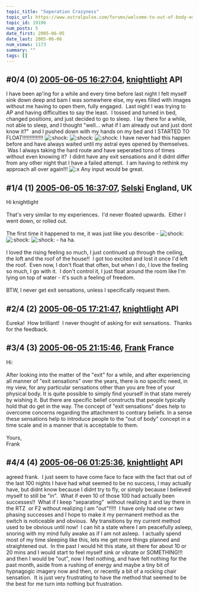 ```yaml
---
topic_title: "Seperation Crazyness"
topic_url: https://www.astralpulse.com/forums/welcome-to-out-of-body-experiences!/seperation-crazyness
topic_id: 19196
num_posts: 5
date_first: 2005-06-05
date_last: 2005-06-06
num_views: 1173
summary: ""
tags: []
---
```


## \#0/4 (0) [2005-06-05 16:27:04](https://www.astralpulse.com/forums/index.php?msg=165453), [knightlight](https://www.astralpulse.com/forums/profile/?u=8736) API ##
<section>
I have been ap'ing for a while and every time before last night I felt myself sink down deep and bam I was somewhere else, my eyes filled with images without me having to open them, fully engaged.  Last night I was trying to AP and having difficulties to say the least.  I tossed and turned in bed, changed positions, and just decided to go to sleep.  I lay there for a while, not able to sleep, and I thought "well... what if I am already out and just dont know it?"  and I pushed down with my hands on my bed and I STARTED TO FLOAT!!!!!!!!!!!!!!
<img alt=":shock:" class="smiley" src="https://www.astralpulse.com/forums/Smileys/fugue/shocked.png" title="Shocked"/>
<img alt=":shock:" class="smiley" src="https://www.astralpulse.com/forums/Smileys/fugue/shocked.png" title="Shocked"/>
<img alt=":shock:" class="smiley" src="https://www.astralpulse.com/forums/Smileys/fugue/shocked.png" title="Shocked"/>
I have never had this happen before and have always waited until my astral eyes opened by themselves.  Was I always taking the hard route and have seperated tons of times without even knowing it?  I didnt have any exit sensations and it didnt differ from any other night that I have a failed attempt.  I am having to rethink my approach all over again!!!
<img alt=":x" class="smiley" src="https://www.astralpulse.com/forums/Smileys/fugue/angry.png" title="Angry"/>
Any input would be great.
</section>

## \#1/4 (1) [2005-06-05 16:37:07](https://www.astralpulse.com/forums/index.php?msg=165454), [Selski](https://www.astralpulse.com/forums/profile/?u=6012) England, UK ##
<section>
Hi knightlight
<br>
<br>
That's very similar to my experiences.  I'd never floated upwards.  Either I went down, or rolled out.
<br>
<br>
The first time it happened to me, it was just like you describe -
<img alt=":shock:" class="smiley" src="https://www.astralpulse.com/forums/Smileys/fugue/shocked.png" title="Shocked"/>
<img alt=":shock:" class="smiley" src="https://www.astralpulse.com/forums/Smileys/fugue/shocked.png" title="Shocked"/>
<img alt=":shock:" class="smiley" src="https://www.astralpulse.com/forums/Smileys/fugue/shocked.png" title="Shocked"/>
- ha ha.
<br>
<br>
I loved the rising feeling so much, I just continued up through the ceiling, the loft and the roof of the house!!  I got too excited and lost it once I'd left the roof.  Even now, I don't float that often, but when I do, I love the feeling so much, I go with it.  I don't control it, I just float around the room like I'm lying on top of water - it's such a feeling of freedom.
<br>
<br>
BTW, I never get exit sensations, unless I specifically request them.
</section>

## \#2/4 (2) [2005-06-05 17:21:47](https://www.astralpulse.com/forums/index.php?msg=165459), [knightlight](https://www.astralpulse.com/forums/profile/?u=8736) API ##
<section>
Eureka!  How brilliant!  I never thought of asking for exit sensations.  Thanks for the feedback.
</section>

## \#3/4 (3) [2005-06-05 21:15:46](https://www.astralpulse.com/forums/index.php?msg=165490), [Frank](https://www.astralpulse.com/forums/profile/?u=359) France ##
<section>
Hi:
<br>
<br>
After looking into the matter of the "exit" for a while, and after experiencing all manner of "exit sensations" over the years, there is no specific need, in my view, for any particular sensations other than you are free of your physical body. It is quite possible to simply find yourself in that state merely by wishing it. But there are specific belief constructs that people typically hold that do get in the way. The concept of "exit sensations" does help to overcome concerns regarding the attachment to contrary beliefs. In a sense these sensations help to introduce people to the "out of body" concept in a time scale and in a manner that is acceptable to them.
<br>
<br>
Yours,
<br>
Frank
</section>

## \#4/4 (4) [2005-06-06 01:25:36](https://www.astralpulse.com/forums/index.php?msg=165524), [knightlight](https://www.astralpulse.com/forums/profile/?u=8736) API ##
<section>
agreed frank.  I just seem to have come face to face with the fact that out of the last 100 nights I have had what seemed to be no success, I may actually have, but didnt know because I didnt try to fly, or simply because I believed myself to still be "in".  What if even 10 of those 100 had actually been successes!!  What if I keep "separating"  without realizing it and lay there in the RTZ  or F2 without realizing I am "out"!!!!!  I have only had one or two phasing successes and I hope to make it my permanent method as the switch is noticeable and obvious.  My transitions by my current method used to be obvious until now!  I can hit a state where I am peacefully asleep, snoring with my mind fully awake as if I am not asleep.  I actually spend most of my time sleeping like this, lets me get more things planned and straightened out.  In the past I would hit this state, sit there for about 10 or 20 mins and I would start to feel myself sink or vibrate or SOMETHING!!! and then I would be "out", now I feel nothing, and have felt nothing for the past month, aside from a rushing of energy and maybe a tiny bit of hypnagogic imagery now and then, or recently a bit of a rocking chair sensation.  It is just very frustrating to have the method that seemed to be the best for me turn into nothing but frustration.
</section>